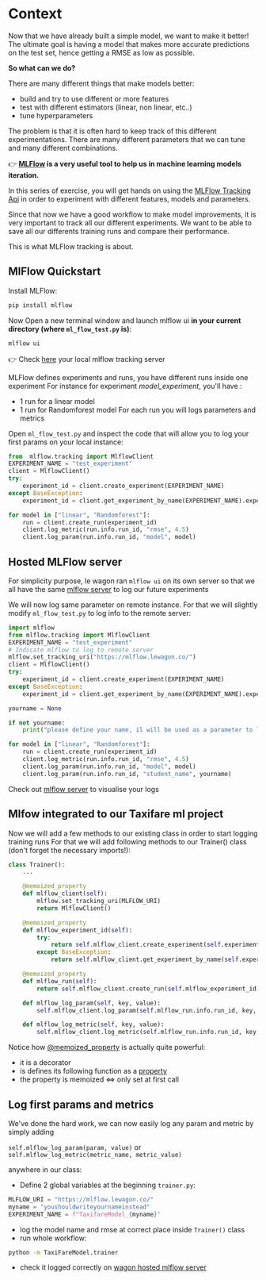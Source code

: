# Context

Now that we have already built a simple model, we want to make it better! The ultimate goal is having a model that makes more accurate predictions on the test set, hence getting a RMSE as low as possible.

**So what can we do?**

There are many different things that make models better:
- build and try to use different or more features
- test with different estimators (linear, non linear, etc..)
- tune hyperparameters


The problem is that it is often hard to keep track of this different experimentations. There are many different parameters that we can tune and many different combinations.

👉 **[MLFlow](https://www.mlflow.org/docs/latest/concepts.html) is a very useful tool to help us in machine learning models iteration.**

In this series of exercise, you will get hands on using the [MLFlow Tracking Api](https://www.mlflow.org/docs/latest/tracking.html) in order to experiment with different features, models and parameters.

Since that now we have a good workflow to make model improvements, it is very important to track all our different experiments. We want to be able to save all our differents training runs and compare their performance.

This is what MLFlow tracking is about.

## MlFlow Quickstart
Install MLFlow:
```bash
pip install mlflow
```
Now Open a new terminal window and launch mlflow ui **in your current directory (where `ml_flow_test.py` is)**:
```bash
mlflow ui
```

👉 Check [here](http://127.0.0.1:5000/#/) your local mlflow tracking server

MLFlow defines experiments and runs, you have different runs inside one experiment
For instance for experiment *model_experiment*, you'll have :
 - 1 run for a linear model
 - 1 run for Randomforest model
For each run you will logs parameters and metrics

Open `ml_flow_test.py` and inspect the code that will allow you to log your first params on your local instance:

```python
from  mlflow.tracking import MlflowClient
EXPERIMENT_NAME = "test_experiment"
client = MlflowClient()
try:
    experiment_id = client.create_experiment(EXPERIMENT_NAME)
except BaseException:
    experiment_id = client.get_experiment_by_name(EXPERIMENT_NAME).experiment_id

for model in ["linear", "Randomforest"]:
    run = client.create_run(experiment_id)
    client.log_metric(run.info.run_id, "rmse", 4.5)
    client.log_param(run.info.run_id, "model", model)
```

## Hosted MLFlow server

For simplicity purpose, le wagon ran `mlflow ui` on its own server so that we all have the same [mlflow server](https://mlflow.lewagon.co/#/experiments/0) to log our future experiments

We will now log same parameter on remote instance. For that we will slightly modify `ml_flow_test.py` to log info to the remote server:
```python
import mlflow
from mlflow.tracking import MlflowClient
EXPERIMENT_NAME = "test_experiment"
# Indicate mlflow to log to remote server
mlflow.set_tracking_uri("https://mlflow.lewagon.co/")
client = MlflowClient()
try:
    experiment_id = client.create_experiment(EXPERIMENT_NAME)
except BaseException:
    experiment_id = client.get_experiment_by_name(EXPERIMENT_NAME).experiment_id

yourname = None

if not yourname:
    print("please define your name, il will be used as a parameter to log")

for model in ["linear", "Randomforest"]:
    run = client.create_run(experiment_id)
    client.log_metric(run.info.run_id, "rmse", 4.5)
    client.log_param(run.info.run_id, "model", model)
    client.log_param(run.info.run_id, "student_name", yourname)
```
Check out  [mlflow server](https://mlflow.lewagon.co/) to visualise your logs

## Mlfow integrated to our Taxifare ml project
Now we will add a few methods to our existing class in order to start logging training runs
For that we will add following methods to our Trainer() class (don't forget the necessary imports!):
```python
class Trainer():
    ...

    @memoized_property
    def mlflow_client(self):
        mlflow.set_tracking_uri(MLFLOW_URI)
        return MlflowClient()

    @memoized_property
    def mlflow_experiment_id(self):
        try:
            return self.mlflow_client.create_experiment(self.experiment_name)
        except BaseException:
            return self.mlflow_client.get_experiment_by_name(self.experiment_name).experiment_id

    @memoized_property
    def mlflow_run(self):
        return self.mlflow_client.create_run(self.mlflow_experiment_id)

    def mlflow_log_param(self, key, value):
        self.mlflow_client.log_param(self.mlflow_run.info.run_id, key, value)

    def mlflow_log_metric(self, key, value):
        self.mlflow_client.log_metric(self.mlflow_run.info.run_id, key, value)
```

Notice how [@memoized_property](https://pypi.org/project/memoized-property/) is actually quite powerful:
- it is a decorator
- is defines its following function as a [property](https://www.geeksforgeeks.org/python-property-function/)
- the property is memoized <=> only set at first call

## Log first params and metrics
We've done the hard work, we can now easily log any param and metric by simply adding

`self.mlflow_log_param(param, value)` or `self.mlflow_log_metric(metric_name, metric_value)`

anywhere in our class:
- Define 2 global variables at the beginning `trainer.py`:
```python
MLFLOW_URI = "https://mlflow.lewagon.co/"
myname = "youshouldwriteyournameinstead"
EXPERIMENT_NAME = f"TaxifareModel_{myname}"
```
- log the model name and rmse at correct place inside `Trainer()` class
- run whole workflow:
```bash
python -m TaxiFareModel.trainer
```
- check it logged correctly  on [wagon hosted mlflow server](https://mlflow.lewagon.co/)
